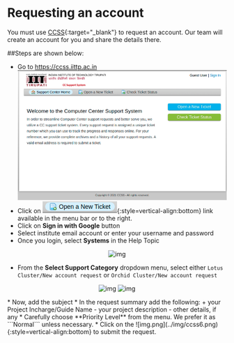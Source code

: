# Requesting an account

You must use [CCSS](https://ccss.iittp.ac.in){:target="_blank"} to request an account. Our team will create an account for you and share the details there.

##Steps are shown below:

* Go to https://ccss.iittp.ac.in
  ![img.png](../img/ccss1.png)
* Click on ![ccss2.png](../img/ccss2.png){:style=vertical-align:bottom} link available in the menu bar or to the right.
* Click on **Sign in with Google** button
* Select institute email account or enter your username and password
* Once you login, select **Systems** in the Help Topic
<p align="center">
<img alt="img" src="../../img/ccss3.png" />
</p>

* From the **Select Support Category** dropdown menu, select either ```Lotus Cluster/New account request``` or ```Orchid Cluster/New account request```
<p align="center">
<img alt="img" src="../../img/ccss4.png" />  <img alt="img" src="../../img/ccss5.png" />
</p>
* Now, add the subject
* In the request summary add the following:
    + your Project Incharge/Guide Name
    - your project description
    - other details, if any
* Carefully choose **Priority Level** from the menu. We prefer it as ```Normal``` unless necessary.
* Click on the ![img.png](../img/ccss6.png){:style=vertical-align:bottom} to submit the request. 